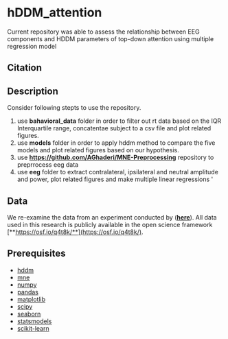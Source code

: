 # hDDM_attention
Current repository was able to assess the relationship between EEG components and HDDM parameters of top-down attention using multiple regression model


## Citation  

## Description
Consider following stepts to use the repository.
1. use **bahavioral_data** folder in order to filter out rt data  based on the IQR Interquartile range, concatentae subject to a csv file and plot related figures.
2. use **models** folder in order to apply hddm method to compare the five models and plot related figures based on our hypothesis.
3. use **https://github.com/AGhaderi/MNE-Preprocessing** repository to preprrocess eeg data
4.  use **eeg** folder to extract contralateral, ipsilateral and neutral amplitude and power, plot related figures and make multiple linear regressions
'
## Data
We re-examine the data from an experiment conducted by ([**here**](https://www.biorxiv.org/content/10.1101/253047v1)). All data used in this research is publicly available in the open science framework [**https://osf.io/q4t8k/**](https://osf.io/q4t8k/).


## Prerequisites

- [hddm](http://ski.clps.brown.edu/hddm_docs/)
- [mne](https://mne.tools/stable/install/mne_python.html)
- [numpy](https://numpy.org/install/)
- [pandas](https://pandas.pydata.org/pandas-docs/stable/getting_started/install.html)
- [matplotlib](https://matplotlib.org/stable/users/installing.html)
- [scipy](https://www.scipy.org/install.html)
- [seaborn](https://seaborn.pydata.org/installing.html)
- [statsmodels](https://www.statsmodels.org/stable/install.html)
- [scikit-learn](https://scikit-learn.org/stable/install.html)


